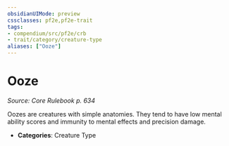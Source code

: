 ```yaml
---
obsidianUIMode: preview
cssclasses: pf2e,pf2e-trait
tags:
- compendium/src/pf2e/crb
- trait/category/creature-type
aliases: ["Ooze"]
---
```

# Ooze  
*Source: Core Rulebook p. 634*  

Oozes are creatures with simple anatomies. They tend to have low mental ability scores and immunity to mental effects and precision damage.

- **Categories**: Creature Type